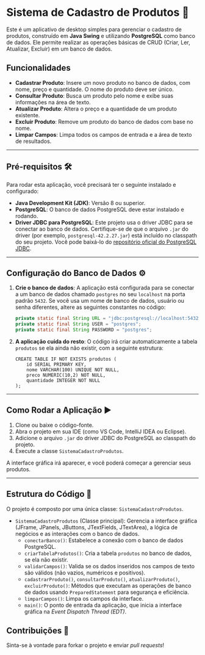 # Sistema de Cadastro de Produtos 📝

Este é um aplicativo de desktop simples para gerenciar o cadastro de produtos, construído em **Java Swing** e utilizando **PostgreSQL** como banco de dados. Ele permite realizar as operações básicas de CRUD (Criar, Ler, Atualizar, Excluir) em um banco de dados.

## Funcionalidades 

  * **Cadastrar Produto**: Insere um novo produto no banco de dados, com nome, preço e quantidade. O nome do produto deve ser único.
  * **Consultar Produto**: Busca um produto pelo nome e exibe suas informações na área de texto.
  * **Atualizar Produto**: Altera o preço e a quantidade de um produto existente.
  * **Excluir Produto**: Remove um produto do banco de dados com base no nome.
  * **Limpar Campos**: Limpa todos os campos de entrada e a área de texto de resultados.

-----

## Pré-requisitos 🛠️

Para rodar esta aplicação, você precisará ter o seguinte instalado e configurado:

  * **Java Development Kit (JDK)**: Versão 8 ou superior.
  * **PostgreSQL**: O banco de dados PostgreSQL deve estar instalado e rodando.
  * **Driver JDBC para PostgreSQL**: Este projeto usa o driver JDBC para se conectar ao banco de dados. Certifique-se de que o arquivo `.jar` do driver (por exemplo, `postgresql-42.2.27.jar`) está incluído no classpath do seu projeto. Você pode baixá-lo do [repositório oficial do PostgreSQL JDBC](https://jdbc.postgresql.org/).

-----

## Configuração do Banco de Dados ⚙️

1.  **Crie o banco de dados**: A aplicação está configurada para se conectar a um banco de dados chamado `postgres` no seu `localhost` na porta padrão `5432`. Se você usa um nome de banco de dados, usuário ou senha diferentes, altere as seguintes constantes no código:

    ```java
    private static final String URL = "jdbc:postgresql://localhost:5432/postgres";
    private static final String USER = "postgres";
    private static final String PASSWORD = "postgres";
    ```

2.  **A aplicação cuida do resto**: O código irá criar automaticamente a tabela `produtos` se ela ainda não existir, com a seguinte estrutura:

    ```
    CREATE TABLE IF NOT EXISTS produtos (
        id SERIAL PRIMARY KEY,
        nome VARCHAR(100) UNIQUE NOT NULL,
        preco NUMERIC(10,2) NOT NULL,
        quantidade INTEGER NOT NULL
    );
    ```

-----

## Como Rodar a Aplicação ▶️

1.  Clone ou baixe o código-fonte.
2.  Abra o projeto em sua IDE (como VS Code, IntelliJ IDEA ou Eclipse).
3.  Adicione o arquivo `.jar` do driver JDBC do PostgreSQL ao classpath do projeto.
4.  Execute a classe `SistemaCadastroProdutos`.

A interface gráfica irá aparecer, e você poderá começar a gerenciar seus produtos.

-----

## Estrutura do Código 📂

O projeto é composto por uma única classe: `SistemaCadastroProdutos`.

  * `SistemaCadastroProdutos` (Classe principal): Gerencia a interface gráfica (JFrame, JPanels, JButtons, JTextFields, JTextArea), a lógica de negócios e as interações com o banco de dados.
      * `conectarBanco()`: Estabelece a conexão com o banco de dados PostgreSQL.
      * `criarTabelaProdutos()`: Cria a tabela `produtos` no banco de dados, se ela não existir.
      * `validarCampos()`: Valida se os dados inseridos nos campos de texto são válidos (não vazios, numéricos e positivos).
      * `cadastrarProduto()`, `consultarProduto()`, `atualizarProduto()`, `excluirProduto()`: Métodos que executam as operações de banco de dados usando `PreparedStatement` para segurança e eficiência.
      * `limparCampos()`: Limpa os campos da interface.
      * `main()`: O ponto de entrada da aplicação, que inicia a interface gráfica na *Event Dispatch Thread (EDT)*.

## Contribuições 🤝

Sinta-se à vontade para forkar o projeto e enviar *pull requests*\!
